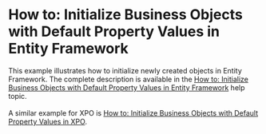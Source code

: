 # How to: Initialize Business Objects with Default Property Values in Entity Framework


This example illustrates how to initialize newly created objects in Entity Framework. The complete description is available in the <a href="http://documentation.devexpress.com/#Xaf/CustomDocument3712">How to: Initialize Business Objects with Default Property Values in Entity Framework</a> help topic.<br /><br />A similar example for XPO is <a href="https://www.devexpress.com/Support/Center/p/E2053">How to: Initialize Business Objects with Default Property Values in XPO</a>.

<br/>


